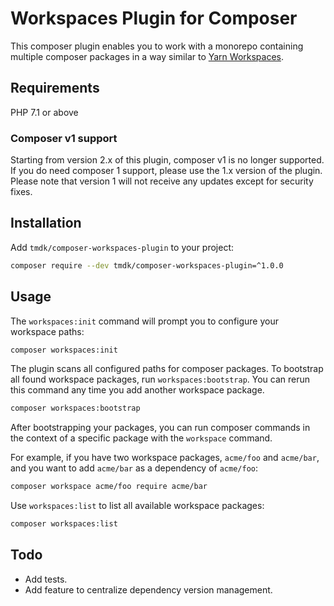 Workspaces Plugin for Composer
==============================

This composer plugin enables you to work with a monorepo containing multiple composer packages in a way similar to [Yarn Workspaces](https://yarnpkg.com/lang/en/docs/workspaces/).

Requirements
------------
PHP 7.1 or above

### Composer v1 support

Starting from version 2.x of this plugin, composer v1 is no longer supported. If you do need
composer 1 support, please use the 1.x version of the plugin. Please note that version 1 will not
receive any updates except for security fixes.

Installation
------------

Add `tmdk/composer-workspaces-plugin` to your project:

```sh
composer require --dev tmdk/composer-workspaces-plugin=^1.0.0
```

Usage
-----

The `workspaces:init` command will prompt you to configure your workspace paths:

```sh
composer workspaces:init
```

The plugin scans all configured paths for composer packages. To bootstrap all found workspace packages, run `workspaces:bootstrap`. You can rerun this command any time you add another workspace package.

```sh
composer workspaces:bootstrap
```

After bootstrapping your packages, you can run composer commands in the context of a specific package with the `workspace` command.

For example, if you have two workspace packages, `acme/foo` and `acme/bar`, and you want to add `acme/bar` as a dependency of `acme/foo`:

```sh
composer workspace acme/foo require acme/bar
```

Use `workspaces:list` to list all available workspace packages:

```sh
composer workspaces:list
```

Todo
----

* Add tests.
* Add feature to centralize dependency version management.
